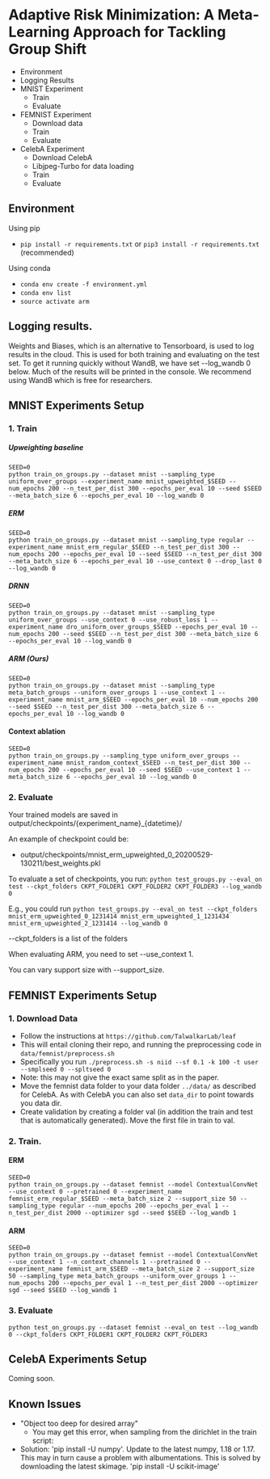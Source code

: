 
# Adaptive Risk Minimization: A Meta-Learning Approach for Tackling Group Shift

* Environment
* Logging Results
* MNIST Experiment
    * Train
    * Evaluate
* FEMNIST Experiment
    * Download data
    * Train
    * Evaluate
* CelebA Experiment
    * Download CelebA
    * Libjpeg-Turbo for data loading
    * Train
    * Evaluate

## Environment

Using pip
 - `pip install -r requirements.txt` or `pip3 install -r requirements.txt` (recommended)

Using conda
 - `conda env create -f environment.yml`
 - `conda env list`
 - `source activate arm`

## Logging results.
Weights and Biases, which is an alternative to Tensorboard, is used to log results in the cloud. This is used for both training and evaluating on the test set.
To get it running quickly without WandB, we have set --log_wandb 0 below. Much of the results will be printed in the console. We recommend using WandB which is free for researchers.

## MNIST Experiments Setup

### 1. Train

##### Upweighting baseline
`SEED=0` <br/>
`python train_on_groups.py --dataset mnist --sampling_type uniform_over_groups --experiment_name mnist_upweighted_$SEED --num_epochs 200 --n_test_per_dist 300 --epochs_per_eval 10 --seed $SEED --meta_batch_size 6 --epochs_per_eval 10 --log_wandb 0`

##### ERM
`SEED=0`<br/>
`python train_on_groups.py --dataset mnist --sampling_type regular --experiment_name mnist_erm_regular_$SEED --n_test_per_dist 300 --num_epochs 200 --epochs_per_eval 10 --seed $SEED --n_test_per_dist 300 --meta_batch_size 6 --epochs_per_eval 10 --use_context 0 --drop_last 0 --log_wandb 0`

##### DRNN
`SEED=0`<br/>
`python train_on_groups.py --dataset mnist --sampling_type uniform_over_groups --use_context 0 --use_robust_loss 1 --experiment_name dro_uniform_over_groups_$SEED --epochs_per_eval 10 --num_epochs 200 --seed $SEED --n_test_per_dist 300 --meta_batch_size 6 --epochs_per_eval 10 --log_wandb 0`

##### ARM (Ours)
`SEED=0`<br/>
`python train_on_groups.py --dataset mnist --sampling_type meta_batch_groups --uniform_over_groups 1 --use_context 1 --experiment_name mnist_arm_$SEED --epochs_per_eval 10 --num_epochs 200 --seed $SEED --n_test_per_dist 300 --meta_batch_size 6 --epochs_per_eval 10 --log_wandb 0`

#### Context ablation
`SEED=0`<br/>
`python train_on_groups.py --sampling_type uniform_over_groups --experiment_name mnist_random_context_$SEED --n_test_per_dist 300 --num_epochs 200 --epochs_per_eval 10 --seed $SEED --use_context 1 --meta_batch_size 6 --epochs_per_eval 10 --log_wandb 0`

### 2. Evaluate

Your trained models are saved in output/checkpoints/{experiment_name}_{datetime}/

An example of checkpoint could be:
- output/checkpoints/mnist_erm_upweighted_0_20200529-130211/best_weights.pkl

To evaluate a set of checkpoints, you run:
`python test_groups.py --eval_on test --ckpt_folders CKPT_FOLDER1 CKPT_FOLDER2 CKPT_FOLDER3 --log_wandb 0`

E.g., you could run
`python test_groups.py --eval_on test --ckpt_folders mnist_erm_upweighted_0_1231414 mnist_erm_upweighted_1_1231434 mnist_erm_upweighted_2_1231414 --log_wandb 0`

--ckpt_folders is a list of the folders

When evaluating ARM, you need to set --use_context 1.

You can vary support size with --support_size.


## FEMNIST Experiments Setup

### 1. Download Data

- Follow the instructions at `https://github.com/TalwalkarLab/leaf`
- This will entail cloning their repo, and running the preprocessing code in `data/femnist/preprocess.sh`
- Specifically you run `./preprocess.sh -s niid --sf 0.1 -k 100 -t user --smplseed 0 --spltseed 0`
- Note: this may not give the exact same split as in the paper.
- Move the femnist data folder to your data folder `../data/` as described for CelebA. As with CelebA you can also set `data_dir` to point towards you data dir.
- Create validation by creating a folder val (in addition the train and test that is automatically generated). Move the first file in train to val.

### 2. Train.

#### ERM
`SEED=0`<br/>
`python train_on_groups.py --dataset femnist --model ContextualConvNet --use_context 0 --pretrained 0 --experiment_name femnist_erm_regular_$SEED --meta_batch_size 2 --support_size 50 --sampling_type regular --num_epochs 200 --epochs_per_eval 1 --n_test_per_dist 2000 --optimizer sgd --seed $SEED --log_wandb 1`

#### ARM
`SEED=0`<br/>
`python train_on_groups.py --dataset femnist --model ContextualConvNet --use_context 1 --n_context_channels 1 --pretrained 0 --experiment_name femnist_arm_$SEED --meta_batch_size 2 --support_size 50 --sampling_type meta_batch_groups --uniform_over_groups 1 --num_epochs 200 --epochs_per_eval 1 --n_test_per_dist 2000 --optimizer sgd --seed $SEED --log_wandb 1`


### 3. Evaluate
`python test_on_groups.py --dataset femnist --eval_on test --log_wandb 0 --ckpt_folders CKPT_FOLDER1 CKPT_FOLDER2 CKPT_FOLDER3`

## CelebA Experiments Setup

Coming soon.


## Known Issues

 - "Object too deep for desired array"
    - You may get this error, when sampling from the dirichlet in the train script:
 - Solution: 'pip install -U numpy'. Update to the latest numpy, 1.18 or 1.17. This may in turn cause a problem with albumentations.
 This is solved by downloading the latest skimage. 'pip install -U scikit-image'
